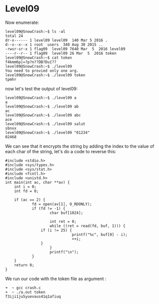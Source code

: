 # Level09

Now enumerate:

    level09@SnowCrash:~$ ls -al
    total 24
    dr-x------ 1 level09 level09  140 Mar 5 2016 .
    d--x--x--x 1 root  users  340 Aug 30 2015 ..
    -rwsr-sr-x 1 flag09  level09 7640 Mar  5  2016 level09
    ----r--r-- 1 flag09  level09 26 Mar  5  2016 token
    level09@SnowCrash:~$ cat token
    f4kmm6p|=?p?n??DB?Du{??
    level09@SnowCrash:~$ ./level09
    You need to provied only one arg.
    level09@SnowCrash:~$ ./level09 token
    tpmhr
now let's test the output of level09:

    level09@SnowCrash:~$ ./level09 a
    a
    level09@SnowCrash:~$ ./level09 ab
    ac
    level09@SnowCrash:~$ ./level09 abc
    ace
    level09@SnowCrash:~$ ./level09 salut
    sbnxx
    level09@SnowCrash:~$ ./level09 "01234"
    02468
We can see that it encrypts the string by adding the index to the value of each char of the string, let's do a code to reverse this:

    #include <stdio.h>
    #include <sys/types.h>
    #include <sys/stat.h>
    #include <fcntl.h>
    #include <unistd.h>
    int main(int ac, char **av) {
        int i = 0;
        int fd = 0;

        if (ac == 2) {
                fd = open(av[1], O_RDONLY);
                if (fd != -1) {
                        char buf[1024];

                        int ret = 0;
                        while ((ret = read(fd, buf, 1))) {
					if (i != 25) {
                                  printf("%c", buf[0] - i);
                                  ++i;
					}
                        }
                        printf("\n");
                }
        }
        return 0;
    }
  We run our code with the token file as argument :
  

    ➜  ~ gcc crash.c
    ➜  ~ ./a.out token
    f3iji1ju5yuevaus41q1afiuq

